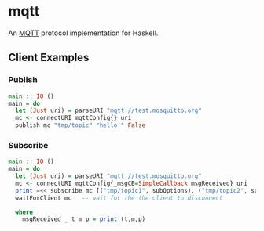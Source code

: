 # mqtt

An [MQTT][mqtt] protocol implementation for Haskell.

## Client Examples

### Publish

```haskell
main :: IO ()
main = do
  let (Just uri) = parseURI "mqtt://test.mosquitto.org"
  mc <- connectURI mqttConfig{} uri
  publish mc "tmp/topic" "hello!" False
```

### Subscribe

```haskell
main :: IO ()
main = do
  let (Just uri) = parseURI "mqtt://test.mosquitto.org"
  mc <- connectURI mqttConfig{_msgCB=SimpleCallback msgReceived} uri
  print =<< subscribe mc [("tmp/topic1", subOptions), ("tmp/topic2", subOptions)] []
  waitForClient mc   -- wait for the the client to disconnect

  where
    msgReceived _ t m p = print (t,m,p)
```

[mqtt]: http://mqtt.org/
